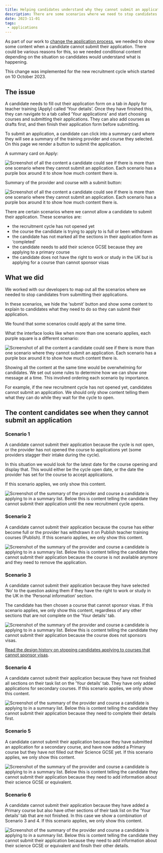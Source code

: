 ```yaml
---
title: Helping candidates understand why they cannot submit an application 
description: There are some scenarios where we need to stop candidates from submitting applications, we developed content to help them understand what they need to do to submit their applications.
date: 2023-11-01
tags:
 - applications
---
```


As part of our work to [change the application process](/apply-for-teacher-training/changing-application-process/), we needed to show some content when a candidate cannot submit their application. There could be various reasons for this, so we needed conditional content depending on the situation so candidates would understand what is happening.

This change was implemented for the new recruitment cycle which started on 10 October 2023.

## The issue

A candidate needs to fill out their application form on a tab in Apply for teacher training (Apply) called ‘Your details’. Once they have finished this, they can navigate to a tab called ‘Your applications’ and start choosing courses and submitting their applications. They can also add courses as drafts first, and then finish their application form before submitting.

To submit an application, a candidate can click into a summary card where they will see a summary of the training provider and course they selected. On this page we render a button to submit the application.

A summary card on Apply:

![Screenshot of all the content a candidate could see if there is more than one scenario where they cannot submit an application. Each scenario has a purple box around it to show how much content there is.](draft-summary-card.png)

Summary of the provider and course with a submit button:

![Screenshot of all the content a candidate could see if there is more than one scenario where they cannot submit an application. Each scenario has a purple box around it to show how much content there is.](submission-page.png)

There are certain scenarios where we cannot allow a candidate to submit their application. These scenarios are:

- the recruitment cycle has not opened yet
- the course the candidate is trying to apply to is full or been withdrawn
- the candidate has not marked all the sections in their application form as ‘completed’
- the candidate needs to add their science GCSE because they are applying to a primary course
- the candidate does not have the right to work or study in the UK but is applying for a course than cannot sponsor visas

## What we did

We worked with our developers to map out all the scenarios where we needed to stop candidates from submitting their applications.

In these scenarios, we hide the ‘submit’ button and show some content to explain to candidates what they need to do so they can submit their application.

We found that some scenarios could apply at the same time.  

What the interface looks like when more than one scenario applies, each purple square is a different scenario:

![Screenshot of all the content a candidate could see if there is more than one scenario where they cannot submit an application. Each scenario has a purple box around it to show how much content there is.](all-content-at-once.png)

Showing all the content at the same time would be overwhelming for candidates. We set out some rules to determine how we can show one message at a time. This involved ordering each scenario by importance.  

For example, if the new recruitment cycle has not opened yet, candidates cannot submit an application. We should only show content telling them what they can do while they wait for the cycle to open.

## The content candidates see when they cannot submit an application

### Scenario 1

A candidate cannot submit their application because the cycle is not open, or the provider has not opened the course to applications yet (some providers stagger their intake during the cycle).

In this situation we would look for the latest date for the course opening and display that. This would either be the cycle open date, or the date the provider has set for the course to accept applications.

If this scenario applies, we only show this content.

![Screenshot of the summary of the provider and course a candidate is applying to in a summary list. Below this is content telling the candidate they cannot submit their application until the new recruitment cycle opens.](scenario-1-cycle-closed.png)

### Scenario 2

A candidate cannot submit their application because the course has either become full or the provider has withdrawn it on Publish teacher training courses (Publish). If this scenario applies, we only show this content.

![Screenshot of the summary of the provider and course a candidate is applying to in a summary list. Below this is content telling the candidate they cannot submit their application because the course is not available anymore and they need to remove the application.](scenario-2-not-availbale.png)

### Scenario 3

A candidate cannot submit their application because they have selected ‘No’ to the question asking them if they have the right to work or study in the UK in the ‘Personal information’ section. 

The candidate has then chosen a course that cannot sponsor visas. If this scenario applies, we only show this content, regardless of any other sections that are not complete on the ‘Your details’ tab.

![Screenshot of the summary of the provider and course a candidate is applying to in a summary list. Below this is content telling the candidate they cannot submit their application because the course does not sponsors visas.](scenario-3-visa-sponsorship.png)

[Read the design history on stopping candidates applying to courses that cannot sponsor visas](/apply-for-teacher-training/blocking-candidates-with-no-visa).

### Scenario 4

A candidate cannot submit their application because they have not finished all sections on their task list on the ‘Your details’ tab. They have only added applications for secondary courses. If this scenario applies, we only show this content.

![Screenshot of the summary of the provider and course a candidate is applying to in a summary list. Below this is content telling the candidate they cannot submit their application because they need to complete their details first.](scenario-4-not-complete-your-details.png)

### Scenario 5

A candidate cannot submit their application because they have submitted an application for a secondary course, and have now added a Primary course but they have not filled out their Science GCSE yet. If this scenario applies, we only show this content.

![Screenshot of the summary of the provider and course a candidate is applying to in a summary list. Below this is content telling the candidate they cannot submit their application because they need to add information about their science GCSE or equivalent.](scenario-5-add-science-after-secondary-courses.png)

### Scenario 6

A candidate cannot submit their application because they have added a Primary course but also have other sections of their task list on the ‘Your details’ tab that are not finished. In this case we show a combination of Scenario 3 and 4. If this scenario applies, we only show this content.

![Screenshot of the summary of the provider and course a candidate is applying to in a summary list. Below this is content telling the candidate they cannot submit their application because they need to add information about their science GCSE or equivalent and finsih their other details.](scenario-6-science-and-other-details.png)